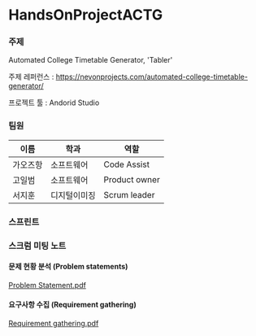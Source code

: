 # HandsOnProjectACTG

### 주제
Automated College Timetable Generator, 'Tabler'

주제 레퍼런스 : https://nevonprojects.com/automated-college-timetable-generator/

프로젝트 툴 : Andorid Studio

### 팀원
|이름|학과|역할|
|------|---|----|
|가오즈항|소프트웨어|Code Assist|
|고일범|소프트웨어|Product owner|
|서지훈|디지털이미징|Scrum leader|

### 스프린트
 
 
### 스크럼 미팅 노트


#### 문제 현황 분석 (Problem statements)
<a href="https://github.com/joasjh/HandsOnProjectACTG/blob/main/Document/Problem%20Statement.pdf">Problem Statement.pdf</a>

#### 요구사항 수집 (Requirement gathering)
<a href="https://github.com/joasjh/HandsOnProjectACTG/blob/main/Document/Requirement%20Gathering.pdf">Requirement gathering.pdf</a>
